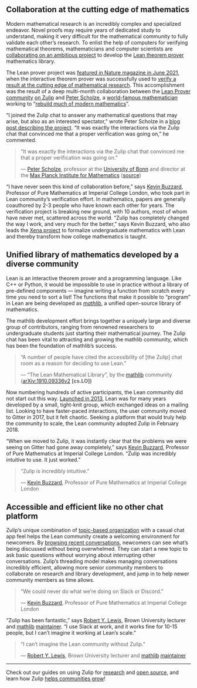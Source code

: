 ## Collaboration at the cutting edge of mathematics

Modern mathematical research is an incredibly complex and specialized endeavor.
Novel proofs may require years of dedicated study to understand, making it very
difficult for the mathematical community to fully validate each other’s
research. To enlist the help of computers for verifying mathematical theorems,
mathematicians and computer scientists are [collaborating on an ambitious
project](https://leanprover-community.github.io/) to develop the [Lean theorem
prover](https://leanprover.github.io/) mathematics library.

The Lean prover project was [featured in Nature magazine in June
2021](https://www.nature.com/articles/d41586-021-01627-2), when the interactive
theorem prover was successfully used to [verify a result at the cutting edge of
mathematical
research](https://www.quantamagazine.org/lean-computer-program-confirms-peter-scholze-proof-20210728/).
This accomplishment was the result of a deep multi-month collaboration between
the [Lean Prover community](https://leanprover-community.github.io/) [on
Zulip](https://leanprover.zulipchat.com/login/) and [Peter
Scholze](https://www.hcm.uni-bonn.de/people/faculty/profile/peter-scholze/), a
[world-famous mathematician](https://en.wikipedia.org/wiki/Peter_Scholze)
working to “[rebuild much of modern
mathematics](http://nature.com/articles/d41586-021-01627-2)”.

“I joined the Zulip chat to answer any mathematical questions that may arise,
but also as an interested spectator,” wrote Peter Scholze in a [blog post
describing the
project](https://xenaproject.wordpress.com/2021/06/05/half-a-year-of-the-liquid-tensor-experiment-amazing-developments/).
“It was exactly the interactions via the Zulip chat that convinced me that a
proper verification was going on,” he commented.


> “It was exactly the interactions via the Zulip chat that convinced me that a
> proper verification was going on.”
>
> — [Peter Scholze](https://www.hcm.uni-bonn.de/people/faculty/profile/peter-scholze/),
> professor at the [University of
> Bonn](https://en.wikipedia.org/wiki/University_of_Bonn) and director at the
> [Max Planck Institute for
> Mathematics](https://en.wikipedia.org/wiki/Max_Planck_Institute_for_Mathematics)
> ([source](https://xenaproject.wordpress.com/2021/06/05/half-a-year-of-the-liquid-tensor-experiment-amazing-developments/))

“I have never seen this kind of collaboration before,” says [Kevin
Buzzard](https://www.imperial.ac.uk/people/k.buzzard), Professor of Pure
Mathematics at Imperial College London, who took part in Lean community’s
verification effort. In mathematics, papers are generally coauthored by 2-3
people who have known each other for years.  The verification project is
breaking new ground, with 10 authors, most of whom have never met, scattered
across the world. “Zulip has completely changed the way I work, and very much
for the better,” says Kevin Buzzard, who also leads the [Xena
project](https://xenaproject.wordpress.com/what-is-the-xena-project/) to
formalize undergraduate mathematics with Lean and thereby transform how college
mathematics is taught.


## Unified library of mathematics developed by a diverse community

Lean is an interactive theorem prover and a programming language. Like C++ or
Python, it would be impossible to use in practice without a library of
pre-defined components — imagine writing a function from scratch every time you
need to sort a list!  The functions that make it possible to “program” in Lean
are being developed as
[*mathlib*](https://github.com/leanprover-community/mathlib), a unified
open-source library of mathematics.

The mathlib development effort brings together a uniquely large and diverse
group of contributors, ranging from renowned researchers to undergraduate
students just starting their mathematical journey. The Zulip chat has been vital
to attracting and growing the mathlib community, which has been the foundation
of mathlib’s success.


> “A number of people have cited the accessibility of [the Zulip] chat room as a
> reason for deciding to use Lean.”
>
> — “The Lean Mathematical Library”, by the
> [mathlib](https://github.com/leanprover-community/mathlib) community
> ([arXiv:1910.09336v2](https://arxiv.org/abs/1910.09336v2) **[cs.LO])**

Now numbering hundreds of active participants, the Lean community did not start
out this way. [Launched in 2013](https://leanprover.github.io/about/), Lean was
for many years developed by a small, tight-knit group, which exchanged ideas on
a mailing list. Looking to have faster-paced interactions, the user community
moved to Gitter in 2017, but it felt chaotic. Seeking a platform that would
truly help the community to scale, the Lean community adopted Zulip in February
2018.

“When we moved to Zulip, it was instantly clear that the problems we were seeing
on Gitter had gone away completely,” says [Kevin
Buzzard](https://www.imperial.ac.uk/people/k.buzzard), Professor of Pure
Mathematics at Imperial College London. “Zulip was incredibly intuitive to use.
It just worked.”


> “Zulip is incredibly intuitive.”
>
> — [Kevin
> Buzzard](https://www.imperial.ac.uk/people/k.buzzard), Professor of Pure
> Mathematics at Imperial College London


## Accessible and efficient like no other chat platform

Zulip’s unique combination of [topic-based
organization](/why-zulip/) with a casual chat app feel helps
the Lean community create a welcoming environment for newcomers. By [browsing
recent conversations](/help/recent-conversations), newcomers can see what’s
being discussed without being overwhelmed. They can start a new topic to ask
basic questions without worrying about interrupting other conversations. Zulip’s
threading model makes managing conversations incredibly efficient, allowing more
senior community members to collaborate on research and library development, and
jump in to help newer community members as time allows.


> “We could never do what we’re doing on Slack or Discord.”
>
> — [Kevin Buzzard](https://www.imperial.ac.uk/people/k.buzzard), Professor of
> Pure Mathematics at Imperial College London

 “Zulip has been fantastic,” says [Robert Y. Lewis](https://robertylewis.com/),
 Brown University lecturer and
 [mathlib](https://github.com/leanprover-community/mathlib)
 [maintainer](https://github.com/leanprover-community/mathlib#maintainers). “I
 use Slack at work, and it works fine for 10-15 people, but I can’t imagine it
 working at Lean’s scale.”


> “I can’t imagine the Lean community without Zulip.”
>
> — [Robert Y. Lewis](https://robertylewis.com/), Brown University lecturer and
> [mathlib](https://github.com/leanprover-community/mathlib)
> [maintainer](https://github.com/leanprover-community/mathlib#maintainers)

---

Check out our guides on using Zulip for [research](/for/research)
and [open source](/for/open-source), and learn how Zulip
[helps communities grow](/for/communities)!
